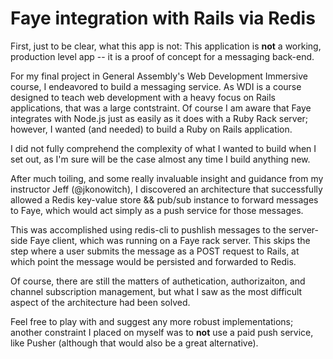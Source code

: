 Faye integration with Rails via Redis
==

First, just to be clear, what this app is not: 
This application is **not** a working, production level app -- it is a proof of concept for a messaging back-end.

For my final project in General Assembly's Web Development Immersive course, I endeavored to build a messaging service. As WDI is a course designed to teach web development with a heavy focus on Rails applications, that was a large contstraint. Of course I am aware that Faye integrates with Node.js just as easily as it does with a Ruby Rack server; however, I wanted (and needed) to build a Ruby on Rails application.

I did not fully comprehend the complexity of what I wanted to build when I set out, as I'm sure will be the case almost any time I build anything new.

After much toiling, and some really invaluable insight and guidance from my instructor Jeff (@jkonowitch), I discovered an architecture that successfully allowed a Redis key-value store && pub/sub instance to forward messages to Faye, which would act simply as a push service for those messages.

This was accomplished using redis-cli to pushlish messages to the server-side Faye client, which was running on a Faye rack server. This skips the step where a user submits the message as a POST request to Rails, at which point the message would be persisted and forwarded to Redis.

Of course, there are still the matters of authetication, authorizaiton, and channel subscription management, but what I saw as the most difficult aspect of the architecture had been solved.

Feel free to play with and suggest any more robust implementations; another constraint I placed on myself was to **not** use a paid push service, like Pusher (although that would also be a great alternative).


